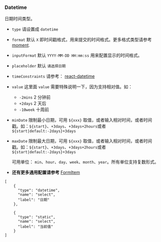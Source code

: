 ### Datetime

日期时间类型。

- `type` 请设置成 `datetime`
- `format` 默认 `X` 即时间戳格式，用来提交的时间格式。更多格式类型请参考 [moment](http://momentjs.com/).
- `inputFormat` 默认 `YYYY-MM-DD HH:mm:ss` 用来配置显示的时间格式。
- `placeholder` 默认 `请选择日期`
- `timeConstraints` 请参考： [react-datetime](https://github.com/YouCanBookMe/react-datetime)
- `value` 这里面 `value` 需要特殊说明一下，因为支持相对值。如：
  - `-2mins` 2 分钟前
  - `+2days` 2 天后
  - `-10week` 十周前
- `minDate` 限制最小日期，可用 `${xxx}` 取值，或者输入相对时间，或者时间戳。如：`${start}`、`+3days`、`+3days+2hours`或者 `${start|default:-2days}+3days`
- `maxDate` 限制最大日期，可用 `${xxx}` 取值，或者输入相对时间，或者时间戳。如：`${start}`、`+3days`、`+3days+2hours`或者 `${start|default:-2days}+3days`

  可用单位： `min`、`hour`、`day`、`week`、`month`、`year`。所有单位支持复数形式。

- **还有更多通用配置请参考** [FormItem](./FormItem.md)

```schema:height="250" scope="form"
[
    {
      "type": "datetime",
      "name": "select",
      "label": "日期"
    },

    {
      "type": "static",
      "name": "select",
      "label": "当前值"
    }
]
```
